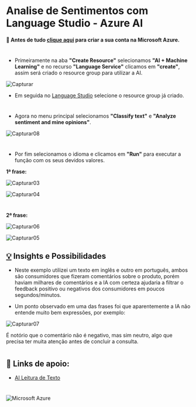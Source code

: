 # **Analise de Sentimentos com Language Studio - Azure AI**

#### 📌 Antes de tudo [clique aqui](https://azure.microsoft.com/pt-br/free/search/?ef_id=_k_CjwKCAjw_e2wBhAEEiwAyFFFo3RE7HE2-y1etoQbR5ZCAMuisChiKRd4zrBUFLYWzX6sBgB0OCxusRoChoMQAvD_BwE_k_&OCID=AIDcmmzmnb0182_SEM__k_CjwKCAjw_e2wBhAEEiwAyFFFo3RE7HE2-y1etoQbR5ZCAMuisChiKRd4zrBUFLYWzX6sBgB0OCxusRoChoMQAvD_BwE_k_&gad_source=1&gclid=CjwKCAjw_e2wBhAEEiwAyFFFo3RE7HE2-y1etoQbR5ZCAMuisChiKRd4zrBUFLYWzX6sBgB0OCxusRoChoMQAvD_BwE) para criar a sua conta na Microsoft Azure. 

#

- Primeiramente na aba **"Create Resource"** selecionamos **"AI + Machine Learning"** e no recurso **"Language Service"** clicamos em **"create"**, assim será criado o resource group para utilizar a AI.

![Capturar](https://github.com/cleberrivera/DIO_Analyze_Text_Azure_AI/assets/132470980/a27b15a0-0627-464c-8f10-29018d6d5a69)



- Em seguida no [Language Studio](https://language.cognitive.azure.com/home) selecione o resource group já criado.

#

- Agora no menu principal selecionamos **"Classify text"** e **"Analyze sentiment and mine opinions"**.

![Capturar08](https://github.com/cleberrivera/DIO_Analyze_Text_Azure_AI/assets/132470980/5b99f998-3501-44e2-a067-a6d3efeb9a5e)


#

- Por fim selecionamos o idioma e clicamos em **"Run"** para executar a função com os seus devidos valores.

**1ª frase:**

![Capturar03](https://github.com/cleberrivera/DIO_Analyze_Text_Azure_AI/assets/132470980/b1d6738c-9e8b-4602-b0d2-bca6a66056c0)

![Capturar04](https://github.com/cleberrivera/DIO_Analyze_Text_Azure_AI/assets/132470980/29ff2882-5d5a-4b17-9ded-0f89232affac)

#

**2ª frase:**

![Capturar06](https://github.com/cleberrivera/DIO_Analyze_Text_Azure_AI/assets/132470980/e96408ea-9431-40c8-a421-f2bee43b5535)

![Capturar05](https://github.com/cleberrivera/DIO_Analyze_Text_Azure_AI/assets/132470980/ae28784f-b2ea-4d01-ad07-31a49c01dcb8)



## <a title="Objetos" href="https://pt.piliapp.com/emoji/list/#objects" class="active">💡</a> Insights e Possibilidades

- Neste exemplo utilizei um texto em inglês e outro em português, ambos são consumidores que fizeram comentários sobre o produto, porém haviam milhares de comentários e a IA com certeza ajudaria a filtrar o feedback positivo ou negativos dos consumidores em poucos segundos/minutos.

- Um ponto observado em uma das frases foi que aparentemente a IA não entende muito bem expressões, por exemplo:

![Capturar07](https://github.com/cleberrivera/DIO_Analyze_Text_Azure_AI/assets/132470980/8d5dc896-338d-4214-b947-237e63660f5f)

É notório que o comentário não é negativo, mas sim neutro, algo que precisa ter muita atenção antes de concluir a consulta.
#

## 🔎 Links de apoio:
- [AI Leitura de Texto](https://microsoftlearning.github.io/mslearn-ai-fundamentals/Instructions/Labs/06-text-analysis.html) 
#
![Microsoft Azure](https://img.shields.io/badge/MicrosoftAzure-000?style=for-the-badge&logo=MicrosoftAzure&logoColor=30A3DC)
